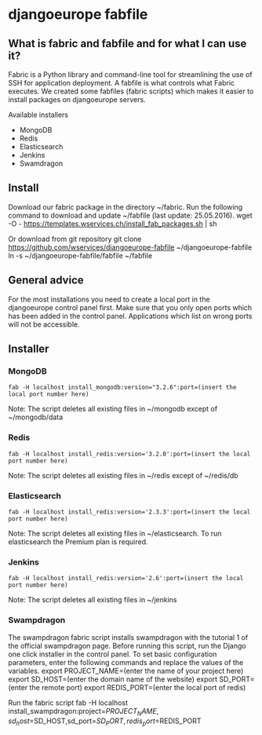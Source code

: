# djangoeurope fabfile

## What is fabric and fabfile and for what I can use it?
Fabric is a Python library and command-line tool for streamlining the use of SSH for application deployment. 
A fabfile is what controls what Fabric executes.
We created some fabfiles (fabric scripts) which makes it easier to install packages on djangoeurope servers.

Available installers

* MongoDB
* Redis
* Elasticsearch
* Jenkins
* Swamdragon


## Install
Download our fabric package in the directory ~/fabric.
Run the following command to download and update ~/fabfile (last update: 25.05.2016).
	wget -O - https://templates.wservices.ch/install_fab_packages.sh | sh

Or download from git repository
	git clone https://github.com/wservices/djangoeurope-fabfile ~/djangoeurope-fabfile
	ln -s ~/djangoeurope-fabfile/fabfile ~/fabfile


## General advice
For the most installations you need to create a local port in the djangoeurope control panel first. Make sure that you only open ports which has been added in the control panel. Applications which list on wrong ports will not be accessible.


## Installer
### MongoDB
	fab -H localhost install_mongodb:version="3.2.6":port=(insert the local port number here)

Note: The script deletes all existing files in ~/mongodb except of ~/mongodb/data


### Redis
	fab -H localhost install_redis:version='3.2.0':port=(insert the local port number here)

Note: The script deletes all existing files in ~/redis except of ~/redis/db


### Elasticsearch
	fab -H localhost install_redis:version='2.3.3':port=(insert the local port number here)

Note: The script deletes all existing files in ~/elasticsearch. To run elasticsearch the Premium plan is required.


### Jenkins
	fab -H localhost install_redis:version='2.6':port=(insert the local port number here)

Note: The script deletes all existing files in ~/jenkins


### Swampdragon
The swampdragon fabric script installs swampdragon with the tutorial 1 of the official swampdragon page. Before running this script, run the Django one click installer in the control panel.
To set basic configuration parameters, enter the following commands and replace the values of the variables.
	export PROJECT_NAME=(enter the name of your project here)
	export SD_HOST=(enter the domain name of the website)
	export SD_PORT=(enter the remote port)
	export REDIS_PORT=(enter the local port of redis)

Run the fabric script
	fab -H localhost install_swampdragon:project=$PROJECT_NAME,sd_host=$SD_HOST,sd_port=$SD_PORT,redis_port=$REDIS_PORT

